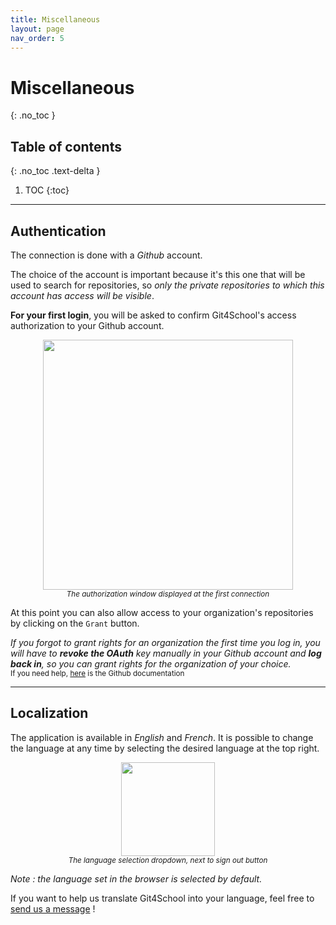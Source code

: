 ```yaml
---
title: Miscellaneous
layout: page
nav_order: 5
---
```


# Miscellaneous
{: .no_toc }

## Table of contents
{: .no_toc .text-delta }

1. TOC
{:toc}

---

## Authentication

The connection is done with a _Github_ account.

The choice of the account is important because it's this one that will be used to search for repositories, so _only the private repositories to which this account has access will be visible_.

**For your first login**, you will be asked to confirm Git4School's access authorization to your Github account.


<center>
    <img src="/assets/images/authorizing-git4school.png" width="400"><br>
    <small>
        <em>The authorization window displayed at the first connection</em>
    </small>
</center>

At this point you can also allow access to your organization's repositories by clicking on the `Grant` button.

_If you forgot to grant rights for an organization the first time you log in, you will have to **revoke the OAuth** key manually in your Github account and **log back in**, so you can grant rights for the organization of your choice._  
<small>If you need help, [here](https://docs.github.com/en/github/authenticating-to-github/reviewing-your-authorized-applications-oauth) is the Github documentation</small>

---

## Localization

The application is available in _English_ and _French_. It is possible to change the language at any time by selecting the desired language at the top right.

<center>
    <img src="/assets/images/localization.png" width="150"><br>
    <small>
        <em>The language selection dropdown, next to sign out button</em>
    </small>
</center>

_Note : the language set in the browser is selected by default._

If you want to help us translate Git4School into your language, feel free to [send us a message](https://github.com/orgs/git4school/teams/dev) !